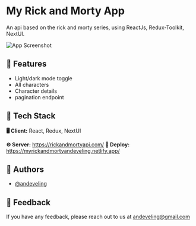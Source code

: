 # My Rick and Morty App

An api based on the rick and morty series, using ReactJs, Redux-Toolkit, NextUI.


![App Screenshot](https://res.cloudinary.com/dg84upfsp/image/upload/v1665799219/book/original-d752a0a90f46e236d935ae27f471d729_szjckc.webp)


## 📝 Features

- Light/dark mode toggle
- All characters
- Character details
- pagination endpoint


## 🌌 Tech Stack

**🖥 Client:** React, Redux, NextUI

**⚙️ Server:** https://rickandmortyapi.com/
**🚀 Deploy:** https://myrickandmortyandeveling.netlify.app/

## 🚀 Authors

- [@andeveling](https://www.github.com/andeveling)


## 💌 Feedback

If you have any feedback, please reach out to us at andeveling@gmail.com
